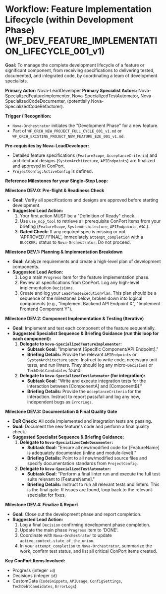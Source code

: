 # Workflow: Feature Implementation Lifecycle (within Development Phase) (WF_DEV_FEATURE_IMPLEMENTATION_LIFECYCLE_001_v1)

**Goal:** To manage the complete development lifecycle of a feature or significant component, from receiving specifications to delivering tested, documented, and integrated code, by coordinating a team of development specialists.

**Primary Actor:** Nova-LeadDeveloper
**Primary Specialist Actors:** Nova-SpecializedFeatureImplementer, Nova-SpecializedTestAutomator, Nova-SpecializedCodeDocumenter, (potentially Nova-SpecializedCodeRefactorer).

**Trigger / Recognition:**
- `Nova-Orchestrator` initiates the "Development Phase" for a new feature.
- Part of `WF_ORCH_NEW_PROJECT_FULL_CYCLE_001_v1.md` or `WF_ORCH_EXISTING_PROJECT_NEW_FEATURE_E2E_001_v1.md`.

**Pre-requisites by Nova-LeadDeveloper:**
- Detailed feature specifications (`FeatureScope`, `AcceptanceCriteria`) and architectural designs (`SystemArchitecture`, `APIEndpoints`) are finalized and approved in ConPort.
- `ProjectConfig:ActiveConfig` is defined.

**Reference Milestones for your Single-Step Loop:**

**Milestone DEV.0: Pre-flight & Readiness Check**
*   **Goal:** Verify all specifications and designs are approved before starting development.
*   **Suggested Lead Action:**
    1.  Your first action MUST be a "Definition of Ready" check.
    2.  Use `use_mcp_tool` to retrieve all prerequisite ConPort items from your briefing (`FeatureScope`, `SystemArchitecture`, `APIEndpoints`, etc.).
    3.  **Gated Check:** If any required spec is missing or not 'APPROVED'/'FINAL', immediately `attempt_completion` with a `BLOCKER:` status to `Nova-Orchestrator`. Do not proceed.

**Milestone DEV.1: Planning & Implementation Breakdown**
*   **Goal:** Analyze requirements and create a high-level plan of development components.
*   **Suggested Lead Action:**
    1.  Log a main `Progress` item for the feature implementation phase.
    2.  Review all specifications from ConPort. Log any high-level implementation `Decisions`.
    3.  Create and log your `LeadPhaseExecutionPlan`. This plan should be a sequence of the milestones below, broken down into logical components (e.g., "Implement Backend API Endpoint X", "Implement Frontend Component Y").

**Milestone DEV.2: Component Implementation & Testing (Iterative)**
*   **Goal:** Implement and test each component of the feature sequentially.
*   **Suggested Specialist Sequence & Briefing Guidance (run this loop for each component):**
    1.  **Delegate to `Nova-SpecializedFeatureImplementer`:**
        *   **Subtask Goal:** "Implement [Specific Component/API Endpoint]."
        *   **Briefing Details:** Provide the relevant `APIEndpoints` or `SystemArchitecture` spec. Instruct to write code, necessary unit tests, and run linters. They should log any micro-`Decisions` or `TechDebtCandidates` found.
    2.  **Delegate to `Nova-SpecializedTestAutomator` (for integration):**
        *   **Subtask Goal:** "Write and execute integration tests for the interaction between [ComponentA] and [ComponentB]."
        *   **Briefing Details:** Provide the `AcceptanceCriteria` for the interaction. Instruct to report pass/fail and log any new, independent bugs as `ErrorLogs`.

**Milestone DEV.3: Documentation & Final Quality Gate**
*   **DoR Check:** All code implemented and integration tests are passing.
*   **Goal:** Document the new feature's code and perform a final quality check.
*   **Suggested Specialist Sequence & Briefing Guidance:**
    1.  **Delegate to `Nova-SpecializedCodeDocumenter`:**
        *   **Subtask Goal:** "Ensure all new/modified code for [FeatureName] is adequately documented (inline and module-level)."
        *   **Briefing Details:** Point to all new/modified source files and specify documentation standards from `ProjectConfig`.
    2.  **Delegate to `Nova-SpecializedTestAutomator`:**
        *   **Subtask Goal:** "Perform a final linter run and execute the full test suite relevant to [FeatureName]."
        *   **Briefing Details:** Instruct to run all relevant tests and linters. This is the final gate. If issues are found, loop back to the relevant specialist for fixes.

**Milestone DEV.4: Finalize & Report**
*   **Goal:** Close out the development phase and report completion.
*   **Suggested Lead Action:**
    1.  Log a final `Decision` confirming development phase completion.
    2.  Update the main phase `Progress` item to 'DONE'.
    3.  Coordinate with `Nova-Orchestrator` to update `active_context.state_of_the_union`.
    4.  In your `attempt_completion` to `Nova-Orchestrator`, summarize the work, confirm test status, and list all critical ConPort items created.

**Key ConPort Items Involved:**
- Progress (integer `id`)
- Decisions (integer `id`)
- CustomData (`CodeSnippets`, `APIUsage`, `ConfigSettings`, `TechDebtCandidates`, `ErrorLogs`)